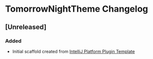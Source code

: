 <!-- Keep a Changelog guide -> https://keepachangelog.com -->

# TomorrowNightTheme Changelog

## [Unreleased]
### Added
- Initial scaffold created from [IntelliJ Platform Plugin Template](https://github.com/JetBrains/intellij-platform-plugin-template)
